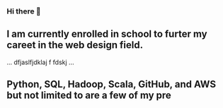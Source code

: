 ### Hi there 👋
## I am currently enrolled in school to furter my careet in the web design field.
...
dfjaslfjdklaj
f
fdskj
...
 ## Python, SQL, Hadoop, Scala, GitHub, and AWS but not limited to are a few of my pre

